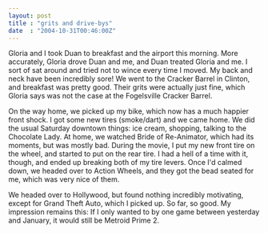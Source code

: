 ```yaml
---
layout: post
title : "grits and drive-bys"
date  : "2004-10-31T00:46:00Z"
---
```

Gloria and I took Duan to breakfast and the airport this morning.  More accurately, Gloria drove Duan and me, and Duan treated Gloria and me.  I sort of sat around and tried not to wince every time I moved.  My back and neck have been incredibly sore!  We went to the Cracker Barrel in Clinton, and breakfast was pretty good.  Their grits were actually just fine, which Gloria says was not the case at the Fogelsville Cracker Barrel.

On the way home, we picked up my bike, which now has a much happier front shock.  I got some new tires (smoke/dart) and we came home.  We did the usual Saturday downtown things: ice cream, shopping, talking to the Chocolate Lady. At home, we watched Bride of Re-Animator, which had its moments, but was mostly bad.  During the movie, I put my new front tire on the wheel, and started to put on the rear tire.  I had a hell of a time with it, though, and ended up breaking both of my tire levers.  Once I'd calmed down, we headed over to Action Wheels, and they got the bead seated for me, which was very nice of them.

We headed over to Hollywood, but found nothing incredibly motivating, except for Grand Theft Auto, which I picked up.  So far, so good.  My impression remains this: If I only wanted to by one game between yesterday and January, it would still be Metroid Prime 2.

